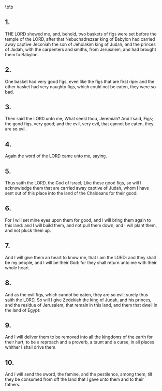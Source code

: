 \b\b
## 1.
THE LORD shewed me, and, behold, two baskets of figs were set before the temple of the LORD, after that Nebuchadrezzar king of Babylon had carried away captive Jeconiah the son of Jehoiakim king of Judah, and the princes of Judah, with the carpenters and smiths, from Jerusalem, and had brought them to Babylon.
## 2.
One basket had very good figs, even like the figs that are first ripe: and the other basket had very naughty figs, which could not be eaten, they were so bad.
## 3.
Then said the LORD unto me, What seest thou, Jeremiah?  And I said, Figs; the good figs, very good; and the evil, very evil, that cannot be eaten, they are so evil.
## 4.
Again the word of the LORD came unto me, saying,
## 5.
Thus saith the LORD, the God of Israel; Like these good figs, so will I acknowledge them that are carried away captive of Judah, whom I have sent out of this place into the land of the Chaldeans for their good.
## 6.
For I will set mine eyes upon them for good, and I will bring them again to this land: and I will build them, and not pull them down; and I will plant them, and not pluck them up.
## 7.
And I will give them an heart to know me, that I am the LORD: and they shall be my people, and I will be their God: for they shall return unto me with their whole heart.
## 8.
And as the evil figs, which cannot be eaten, they are so evil; surely thus saith the LORD, So will I give Zedekiah the king of Judah, and his princes, and the residue of Jerusalem, that remain in this land, and them that dwell in the land of Egypt:
## 9.
And I will deliver them to be removed into all the kingdoms of the earth for their hurt, to be a reproach and a proverb, a taunt and a curse, in all places whither I shall drive them.
## 10.
And I will send the sword, the famine, and the pestilence, among them, till they be consumed from off the land that I gave unto them and to their fathers.
